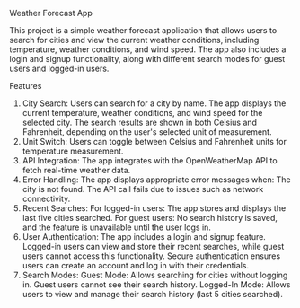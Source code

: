 Weather Forecast App

This project is a simple weather forecast application that allows users to search for cities and view the current weather conditions, including temperature, weather conditions, and wind speed. The app also includes a login and signup functionality, along with different search modes for guest users and logged-in users.

Features
1. City Search:
   Users can search for a city by name.
   The app displays the current temperature, weather conditions, and wind speed for the selected city.
   The search results are shown in both Celsius and Fahrenheit, depending on the user's selected unit of measurement.
2. Unit Switch:
   Users can toggle between Celsius and Fahrenheit units for temperature measurement.
3. API Integration:
   The app integrates with the OpenWeatherMap API to fetch real-time weather data.
4. Error Handling:
   The app displays appropriate error messages when:
   The city is not found.
   The API call fails due to issues such as network connectivity.
5. Recent Searches:
   For logged-in users: The app stores and displays the last five cities searched.
   For guest users: No search history is saved, and the feature is unavailable until the user logs in.
6. User Authentication:
   The app includes a login and signup feature.
   Logged-in users can view and store their recent searches, while guest users cannot access this functionality.
   Secure authentication ensures users can create an account and log in with their credentials.
7. Search Modes:
   Guest Mode: Allows searching for cities without logging in. Guest users cannot see their search history.
   Logged-In Mode: Allows users to view and manage their search history (last 5 cities searched).
